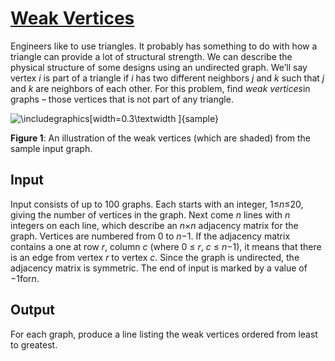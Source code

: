 # [Weak Vertices](https://open.kattis.com/problems/weakvertices)

Engineers like to use triangles. It probably has something to do with how a triangle can provide a lot of structural strength. We can describe the physical structure of some designs using an undirected graph. We’ll say vertex *i* is part of a triangle if *i* has two different neighbors *j* and *k* such that *j* and *k* are neighbors of each other. For this problem, find *weak vertices*in graphs – those vertices that is not part of any triangle.

![\includegraphics[width=0.3\textwidth ]{sample}](https://open.kattis.com/problems/weakvertices/file/statement/en/img-0001.png)

**Figure 1**: An illustration of the weak vertices (which are shaded) from the sample input graph.

## Input

Input consists of up to 100 graphs. Each starts with an integer, 1≤*n*≤20, giving the number of vertices in the graph. Next come *n* lines with *n* integers on each line, which describe an *n*×*n* adjacency matrix for the graph. Vertices are numbered from 0 to *n*−1. If the adjacency matrix contains a one at row *r*, column *c* (where 0 ≤ *r*, *c* ≤ *n*−1), it means that there is an edge from vertex *r* to vertex *c*. Since the graph is undirected, the adjacency matrix is symmetric. The end of input is marked by a value of −1for*n*.



## Output

For each graph, produce a line listing the weak vertices ordered from least to greatest.

